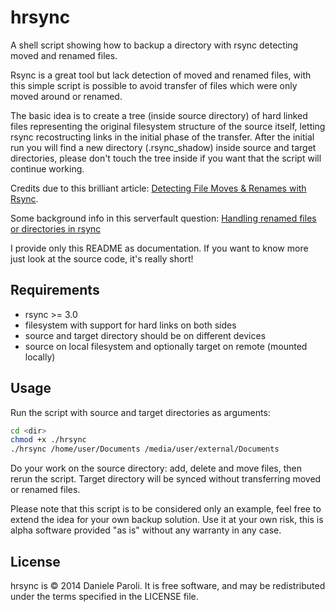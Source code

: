 hrsync
======

A shell script showing how to backup a directory with rsync detecting moved and renamed files.

Rsync is a great tool but lack detection of moved and renamed files, with this simple script is possible to avoid transfer of files which were only moved around or renamed.

The basic idea is to create a tree (inside source directory) of hard linked files representing the original filesystem structure of the source itself, letting rsync recostructing links in the initial phase of the transfer.
After the initial run you will find a new directory (.rsync_shadow) inside source and target directories, please don't touch the tree inside if you want that the script will continue working. 

Credits due to this brilliant article: [Detecting File Moves & Renames with Rsync](http://lincolnloop.com/blog/detecting-file-moves-renames-rsync/).

Some background info in this serverfault question: [Handling renamed files or directories in rsync](http://serverfault.com/q/489289/220035)

I provide only this README as documentation. If you want to know more just look at the source code, it's really short!

Requirements
------------

* rsync >= 3.0
* filesystem with support for hard links on both sides
* source and target directory should be on different devices
* source on local filesystem and optionally target on remote (mounted locally)

Usage
-------

Run the script with source and target directories as arguments:

```sh
cd <dir>
chmod +x ./hrsync
./hrsync /home/user/Documents /media/user/external/Documents
```

Do your work on the source directory: add, delete and move files, then rerun the script. 
Target directory will be synced without transferring moved or renamed files.

Please note that this script is to be considered only an example, feel free to extend the idea for your own backup solution.
Use it at your own risk, this is alpha software provided "as is" without any warranty in any case.

License
-------

hrsync is © 2014 Daniele Paroli. It is free software, and may be redistributed under the terms specified in the LICENSE file.
